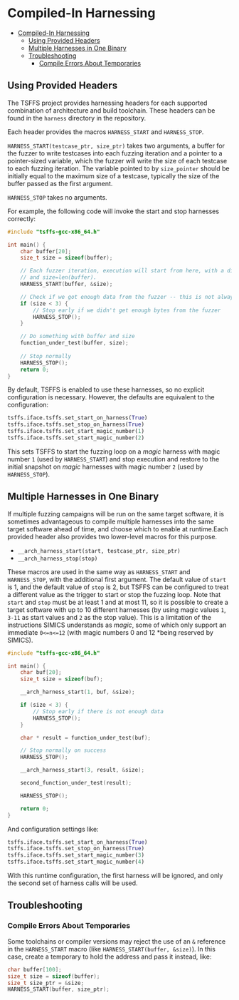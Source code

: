 # Compiled-In Harnessing

- [Compiled-In Harnessing](#compiled-in-harnessing)
  - [Using Provided Headers](#using-provided-headers)
  - [Multiple Harnesses in One Binary](#multiple-harnesses-in-one-binary)
  - [Troubleshooting](#troubleshooting)
    - [Compile Errors About Temporaries](#compile-errors-about-temporaries)

## Using Provided Headers

The TSFFS project provides harnessing headers for each supported combination of
architecture and build toolchain. These headers can be found in the `harness` directory
in the repository.

Each header provides the macros `HARNESS_START` and `HARNESS_STOP`.


`HARNESS_START(testcase_ptr, size_ptr)` takes two arguments, a buffer for the fuzzer to
write testcases into each fuzzing iteration and a pointer to a pointer-sized variable,
which the fuzzer will write the size of each testcase to each fuzzing iteration.  The
variable pointed to by `size_pointer` should be initially equal to the maximum size of a
testcase, typically the size of the buffer passed as the first argument.

`HARNESS_STOP` takes no arguments.

For example, the following code will invoke the start and stop harnesses correctly:

```c
#include "tsffs-gcc-x86_64.h"

int main() {
    char buffer[20];
    size_t size = sizeof(buffer);

    // Each fuzzer iteration, execution will start from here, with a different buffer content
    // and size=len(buffer).
    HARNESS_START(buffer, &size);

    // Check if we got enough data from the fuzzer -- this is not always necessary
    if (size < 3) {
        // Stop early if we didn't get enough bytes from the fuzzer
        HARNESS_STOP();
    }

    // Do something with buffer and size
    function_under_test(buffer, size);
    
    // Stop normally
    HARNESS_STOP();
    return 0;
}
```

By default, TSFFS is enabled to use these harnesses, so no explicit configuration is
necessary. However, the defaults are equivalent to the configuration:

```python
tsffs.iface.tsffs.set_start_on_harness(True)
tsffs.iface.tsffs.set_stop_on_harness(True)
tsffs.iface.tsffs.set_start_magic_number(1)
tsffs.iface.tsffs.set_start_magic_number(2)
```

This sets TSFFS to start the fuzzing loop on a *magic* harness with magic number `1`
(used by `HARNESS_START`) and stop execution and restore to the initial snapshot on
*magic* harnesses with magic number `2` (used by `HARNESS_STOP`).

## Multiple Harnesses in One Binary

If multiple fuzzing campaigns will be run on the same target software, it is sometimes
advantageous to compile multiple harnesses into the same target software ahead of time,
and choose which to enable at runtime.Each provided header also provides two lower-level
macros for this purpose.

* `__arch_harness_start(start, testcase_ptr, size_ptr)`
* `__arch_harness_stop(stop)`

These macros are used in the same way as `HARNESS_START` and `HARNESS_STOP`, with the
additional first argument. The default value of `start` is 1, and the default value of
`stop` is 2, but TSFFS can be configured to treat a different value as the trigger to
start or stop the fuzzing loop. Note that `start` and `stop` must be at least 1 and at
most 11, so it is possible to create a target software with up to 10 different harnesses
(by using magic values `1`, `3-11` as start values and `2` as the stop value). This is a
limitation of the instructions SIMICS understands as *magic*, some of which only support
an immediate `0<=n<=12` (with magic numbers 0 and 12 *being reserved by SIMICS).

```c
#include "tsffs-gcc-x86_64.h"

int main() {
    char buf[20];
    size_t size = sizeof(buf);

    __arch_harness_start(1, buf, &size);

    if (size < 3) {
        // Stop early if there is not enough data
        HARNESS_STOP();
    }

    char * result = function_under_test(buf);

    // Stop normally on success
    HARNESS_STOP();

    __arch_harness_start(3, result, &size);

    second_function_under_test(result);

    HARNESS_STOP();

    return 0;
}
```

And configuration settings like:


```python
tsffs.iface.tsffs.set_start_on_harness(True)
tsffs.iface.tsffs.set_stop_on_harness(True)
tsffs.iface.tsffs.set_start_magic_number(3)
tsffs.iface.tsffs.set_start_magic_number(4)
```

With this runtime configuration, the first harness will be ignored, and only the second
set of harness calls will be used.


## Troubleshooting

### Compile Errors About Temporaries

Some toolchains or compiler versions may reject the use of an `&` reference in the
`HARNESS_START` macro (like `HARNESS_START(buffer, &size)`). In this case, create a
temporary to hold the address and pass it instead, like:

```c
char buffer[100];
size_t size = sizeof(buffer);
size_t size_ptr = &size;
HARNESS_START(buffer, size_ptr);
```